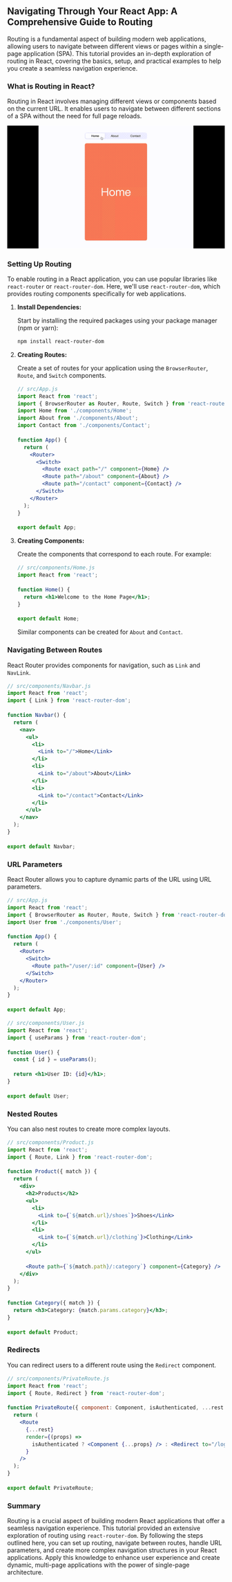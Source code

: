 ## Navigating Through Your React App: A Comprehensive Guide to Routing

Routing is a fundamental aspect of building modern web applications, allowing users to navigate between different views or pages within a single-page application (SPA). This tutorial provides an in-depth exploration of routing in React, covering the basics, setup, and practical examples to help you create a seamless navigation experience.

### What is Routing in React?

Routing in React involves managing different views or components based on the current URL. It enables users to navigate between different sections of a SPA without the need for full page reloads.

![](../Assets/React/routing.gif)

### Setting Up Routing

To enable routing in a React application, you can use popular libraries like `react-router` or `react-router-dom`. Here, we'll use `react-router-dom`, which provides routing components specifically for web applications.

1. **Install Dependencies:**

   Start by installing the required packages using your package manager (npm or yarn):

   ```bash
   npm install react-router-dom
   ```

2. **Creating Routes:**

   Create a set of routes for your application using the `BrowserRouter`, `Route`, and `Switch` components.

   ```jsx
   // src/App.js
   import React from 'react';
   import { BrowserRouter as Router, Route, Switch } from 'react-router-dom';
   import Home from './components/Home';
   import About from './components/About';
   import Contact from './components/Contact';

   function App() {
     return (
       <Router>
         <Switch>
           <Route exact path="/" component={Home} />
           <Route path="/about" component={About} />
           <Route path="/contact" component={Contact} />
         </Switch>
       </Router>
     );
   }

   export default App;
   ```

3. **Creating Components:**

   Create the components that correspond to each route. For example:

   ```jsx
   // src/components/Home.js
   import React from 'react';

   function Home() {
     return <h1>Welcome to the Home Page</h1>;
   }

   export default Home;
   ```

   Similar components can be created for `About` and `Contact`.

### Navigating Between Routes

React Router provides components for navigation, such as `Link` and `NavLink`.

```jsx
// src/components/Navbar.js
import React from 'react';
import { Link } from 'react-router-dom';

function Navbar() {
  return (
    <nav>
      <ul>
        <li>
          <Link to="/">Home</Link>
        </li>
        <li>
          <Link to="/about">About</Link>
        </li>
        <li>
          <Link to="/contact">Contact</Link>
        </li>
      </ul>
    </nav>
  );
}

export default Navbar;
```

### URL Parameters

React Router allows you to capture dynamic parts of the URL using URL parameters.

```jsx
// src/App.js
import React from 'react';
import { BrowserRouter as Router, Route, Switch } from 'react-router-dom';
import User from './components/User';

function App() {
  return (
    <Router>
      <Switch>
        <Route path="/user/:id" component={User} />
      </Switch>
    </Router>
  );
}

export default App;
```

```jsx
// src/components/User.js
import React from 'react';
import { useParams } from 'react-router-dom';

function User() {
  const { id } = useParams();

  return <h1>User ID: {id}</h1>;
}

export default User;
```

### Nested Routes

You can also nest routes to create more complex layouts.

```jsx
// src/components/Product.js
import React from 'react';
import { Route, Link } from 'react-router-dom';

function Product({ match }) {
  return (
    <div>
      <h2>Products</h2>
      <ul>
        <li>
          <Link to={`${match.url}/shoes`}>Shoes</Link>
        </li>
        <li>
          <Link to={`${match.url}/clothing`}>Clothing</Link>
        </li>
      </ul>

      <Route path={`${match.path}/:category`} component={Category} />
    </div>
  );
}

function Category({ match }) {
  return <h3>Category: {match.params.category}</h3>;
}

export default Product;
```

### Redirects

You can redirect users to a different route using the `Redirect` component.

```jsx
// src/components/PrivateRoute.js
import React from 'react';
import { Route, Redirect } from 'react-router-dom';

function PrivateRoute({ component: Component, isAuthenticated, ...rest }) {
  return (
    <Route
      {...rest}
      render={(props) =>
        isAuthenticated ? <Component {...props} /> : <Redirect to="/login" />
      }
    />
  );
}

export default PrivateRoute;
```

### Summary

Routing is a crucial aspect of building modern React applications that offer a seamless navigation experience. This tutorial provided an extensive exploration of routing using `react-router-dom`. By following the steps outlined here, you can set up routing, navigate between routes, handle URL parameters, and create more complex navigation structures in your React applications. Apply this knowledge to enhance user experience and create dynamic, multi-page applications with the power of single-page architecture.